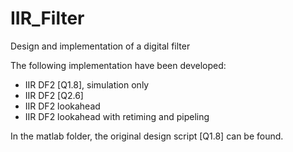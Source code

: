 # IIR_Filter
 Design and implementation of a digital filter

The following implementation have been developed:
- IIR DF2 [Q1.8], simulation only
- IIR DF2 [Q2.6]
- IIR DF2 lookahead 
- IIR DF2 lookahead with retiming and pipeling

In the matlab folder, the original design script [Q1.8] can be found.